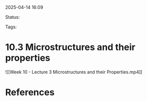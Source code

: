 2025-04-14 16:09

Status:

Tags:

# 10.3 Microstructures and their properties

![[Week 10 - Lecture 3 Microstructures and their Properties.mp4]]

# References
